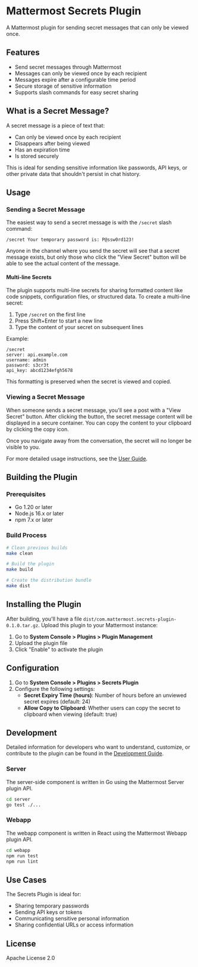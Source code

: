 # Mattermost Secrets Plugin

A Mattermost plugin for sending secret messages that can only be viewed once.

## Features

- Send secret messages through Mattermost
- Messages can only be viewed once by each recipient
- Messages expire after a configurable time period
- Secure storage of sensitive information
- Supports slash commands for easy secret sharing

## What is a Secret Message?

A secret message is a piece of text that:

- Can only be viewed once by each recipient
- Disappears after being viewed
- Has an expiration time
- Is stored securely

This is ideal for sending sensitive information like passwords, API keys, or other private data that shouldn't persist in chat history.

## Usage

### Sending a Secret Message

The easiest way to send a secret message is with the `/secret` slash command:

```
/secret Your temporary password is: P@ssw0rd123!
```

Anyone in the channel where you send the secret will see that a secret message exists, but only those who click the "View Secret" button will be able to see the actual content of the message.

#### Multi-line Secrets

The plugin supports multi-line secrets for sharing formatted content like code snippets, configuration files, or structured data. To create a multi-line secret:

1. Type `/secret` on the first line
2. Press Shift+Enter to start a new line
3. Type the content of your secret on subsequent lines

Example:
```
/secret
server: api.example.com
username: admin
password: s3cr3t
api_key: abcd1234efgh5678
```

This formatting is preserved when the secret is viewed and copied.

### Viewing a Secret Message

When someone sends a secret message, you'll see a post with a "View Secret" button. After clicking the button, the secret message content will be displayed in a secure container. You can copy the content to your clipboard by clicking the copy icon.

Once you navigate away from the conversation, the secret will no longer be visible to you.

For more detailed usage instructions, see the [User Guide](docs/user_guide.md).

## Building the Plugin

### Prerequisites

- Go 1.20 or later
- Node.js 16.x or later
- npm 7.x or later

### Build Process

```bash
# Clean previous builds
make clean

# Build the plugin
make build

# Create the distribution bundle
make dist
```

## Installing the Plugin

After building, you'll have a file `dist/com.mattermost.secrets-plugin-0.1.0.tar.gz`. Upload this plugin to your Mattermost instance:

1. Go to **System Console > Plugins > Plugin Management**
2. Upload the plugin file
3. Click "Enable" to activate the plugin

## Configuration

1. Go to **System Console > Plugins > Secrets Plugin**
2. Configure the following settings:
   - **Secret Expiry Time (hours)**: Number of hours before an unviewed secret expires (default: 24)
   - **Allow Copy to Clipboard**: Whether users can copy the secret to clipboard when viewing (default: true)

## Development

Detailed information for developers who want to understand, customize, or contribute to the plugin can be found in the [Development Guide](docs/development.md).

### Server

The server-side component is written in Go using the Mattermost Server plugin API.

```bash
cd server
go test ./...
```

### Webapp

The webapp component is written in React using the Mattermost Webapp plugin API.

```bash
cd webapp
npm run test
npm run lint
```

## Use Cases

The Secrets Plugin is ideal for:

- Sharing temporary passwords
- Sending API keys or tokens
- Communicating sensitive personal information
- Sharing confidential URLs or access information

## License

Apache License 2.0